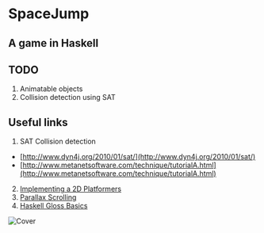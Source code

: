 # SpaceJump
A game in Haskell
---

## TODO
1. Animatable objects
2. Collision detection using SAT

## Useful links
1. SAT Collision detection
  * [http://www.dyn4j.org/2010/01/sat/](http://www.dyn4j.org/2010/01/sat/)
  * [http://www.metanetsoftware.com/technique/tutorialA.html](http://www.metanetsoftware.com/technique/tutorialA.html)
2. [Implementing a 2D Platformers](http://www.gamedev.net/page/resources/_/technical/game-programming/the-guide-to-implementing-2d-platformers-r2936)
3. [Parallax Scrolling](https://gamedevelopment.tutsplus.com/tutorials/parallax-scrolling-a-simple-effective-way-to-add-depth-to-a-2d-game--cms-21510)
4. [Haskell Gloss Basics](http://andrew.gibiansky.com/blog/haskell/haskell-gloss/)

![Cover](https://github.com/linhlenguyen/SpaceJump/blob/master/bmp/cover.jpg)
